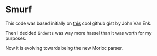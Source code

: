 # Smurf

This code was based initially on [this](https://gist.github.com/sw17ch/2048516)
cool github gist by John Van Enk.

Then I decided `indents` was way more hassel than it was worth for my purposes.

Now it is evolving towards being the new Morloc parser.
